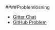 ####Problemlösning

* [Gitter Chat](https://gitter.im/mosbth/design)
* [GitHub Problem](https://github.com/canax/anax-flat/issues)
